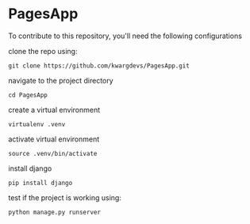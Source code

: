 # PagesApp
To contribute to this repository, you'll need the following configurations

clone the repo using:
```
git clone https://github.com/kwargdevs/PagesApp.git
```

navigate to the project directory
```
cd PagesApp
```


create a virtual environment
```
virtualenv .venv
```

activate virtual environment

```
source .venv/bin/activate
```

install django
```
pip install django
```

test if the project is working using:

 ```
 python manage.py runserver
 ```
